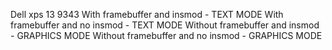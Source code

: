 Dell xps 13 9343
With framebuffer and insmod - TEXT MODE
With framebuffer and no insmod - TEXT MODE
Without framebuffer and insmod - GRAPHICS MODE
Without framebuffer and no insmod - GRAPHICS MODE
